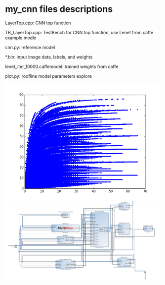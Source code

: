 # my_cnn files descriptions

LayerTop.cpp: CNN top function

TB_LayerTop.cpp: TestBench for CNN top function, use Lenet from caffe example modle

cnn.py: reference model

*.bin: input image data, labels, and weights

lenet_iter_10000.caffemodel: trained weights from caffe

plot.py: roofline model parameters explore

 ![solarized palette](https://github.com/hbhbts/my_cnn/raw/master/plot.png) 
 ![solarized palette](https://github.com/hbhbts/my_cnn/raw/master/block.png)
